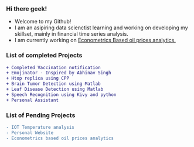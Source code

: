 ### Hi there geek!

<!--
**shuklasaharsh/shuklasaharsh** is a ✨ _special_ ✨ repository because its `README.md` (this file) appears on your GitHub profile.

Here are some ideas to get you started:

- 🔭 I’m currently working on ...
- 🌱 I’m currently learning ...
- 👯 I’m looking to collaborate on ...
- 🤔 I’m looking for help with ...
- 💬 Ask me about ...
- 📫 How to reach me: ...
- 😄 Pronouns: ...
- ⚡ Fun fact: ...
-->


- Welcome to my Github!
- I am an asipiring data scienctist learning and working on developing my skillset, mainly in financial time series analysis.
- I am currently working on <a href="https://github.com/shuklasaharsh/Econometry-Oil">Econometrics Based oil prices analytics.</a>

### List of completed Projects
 ```diff
 + Completed Vaccination notification
 + Emojinator - Inspired by Abhinav Singh
 + Htop replica using CPP
 + Brain Tumor Detection using Matlab
 + Leaf Disease Detection using Matlab
 + Speech Recognition using Kivy and python
 + Personal Assistant
 
 ```
 
 ### List of Pending Projects
 ``` diff
 - IOT Temperature analysis
 - Personal Website
 - Econometrics based oil prices analytics
 ```
